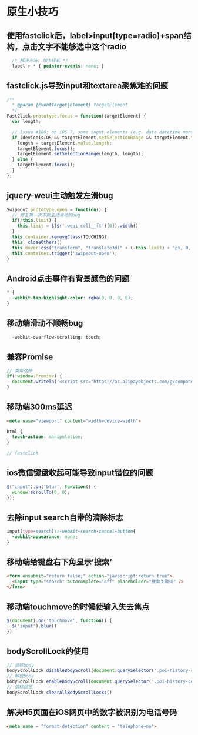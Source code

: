 # 原生小技巧

## 使用fastclick后，label>input[type=radio]+span结构，点击文字不能够选中这个radio
```css
  /* 解决方法: 加上样式 */
  label > * { pointer-events: none; }
```


## fastclick.js导致input和textarea聚焦难的问题
```javascript
/**
  * @param {EventTarget|Element} targetElement
  */
FastClick.prototype.focus = function(targetElement) {
  var length;

  // Issue #160: on iOS 7, some input elements (e.g. date datetime month) throw a vague TypeError on setSelectionRange. These elements don't have an integer value for the selectionStart and selectionEnd properties, but unfortunately that can't be used for detection because accessing the properties also throws a TypeError. Just check the type instead. Filed as Apple bug #15122724.
  if (deviceIsIOS && targetElement.setSelectionRange && targetElement.type.indexOf('date') !== 0 && targetElement.type !== 'time' && targetElement.type !== 'month') {
    length = targetElement.value.length;
    targetElement.focus();
    targetElement.setSelectionRange(length, length);
  } else {
    targetElement.focus();
  }
};
```

## jquery-weui主动触发左滑bug
```javascript
Swipeout.prototype.open = function() {
  // 修复第一次不能主动滑动的bug
  if(!this.limit) {
    this.limit = $($('.weui-cell__ft')[0]).width()
  }
  this.container.removeClass(TOUCHING);
  this._closeOthers()
  this.mover.css("transform", "translate3d(" + (-this.limit) + "px, 0, 0)");
  this.container.trigger('swipeout-open');
}
```

## Android点击事件有背景颜色的问题
```css
* {
  -webkit-tap-highlight-color: rgba(0, 0, 0, 0);
}
```

## 移动端滑动不顺畅bug
```css
  -webkit-overflow-scrolling: touch;
```

## 兼容Promise
```javascript
// 类似这种
if(!window.Promise) {
  document.writeln('<script src="https://as.alipayobjects.com/g/component/es6-promise/3.2.2/es6-promise.min.js"'+'>'+'<'+'/'+'script>');
}
```
## 移动端300ms延迟
```html
<meta name="viewport" content="width=device-width">
```
```css
html {
  touch-action: manipulation;
}
```
```javascript
// fastclick
```

## ios微信键盘收起可能导致input错位的问题
```javascript
$("input").on('blur', function() {
  window.scrollTo(0, 0);
});
```

## 去除input search自带的清除标志
```css
input[type=search]::-webkit-search-cancel-button{
  -webkit-appearance: none;
}
```

## 移动端给键盘右下角显示’搜索‘
```html
<form onsubmit="return false;" action="javascript:return true">
  <input type="search" autocomplete="off" placeholder="搜索关键词" />
</form>
```

## 移动端touchmove的时候使输入失去焦点
```js
$(document).on('touchmove', function() {
  $('input').blur()
})
```

## bodyScrollLock的使用
```js
// 锁死body
bodyScrollLock.disableBodyScroll(document.querySelector('.poi-history-content'));
// 解放body
bodyScrollLock.enableBodyScroll(document.querySelector('.poi-history-content'));
// 清除锁死
bodyScrollLock.clearAllBodyScrollLocks()
```

## 解决H5页面在iOS网页中的数字被识别为电话号码
```html
<meta name = "format-detection" content = "telephone=no">
```